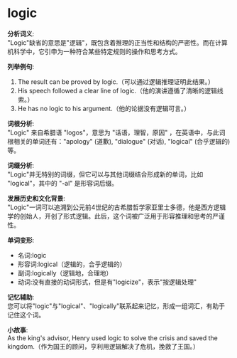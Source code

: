 # logic

**分析词义**:  
"Logic"缺省的意思是"逻辑"，既包含着推理的正当性和结构的严密性。而在计算机科学中，它引申为一种符合某些特定规则的操作和思考方式。

  

**列举例句**:

  

1.  The result can be proved by logic.（可以通过逻辑推理证明此结果。）
2.  His speech followed a clear line of logic.（他的演讲遵循了清晰的逻辑线索。）
3.  He has no logic to his argument.（他的论据没有逻辑可言。）

  

**词根分析**:  
"Logic" 来自希腊语 "logos"，意思为 "话语，理智，原因" ，在英语中，与此词根相关的单词还有："apology" (道歉), "dialogue" (对话), "logical" (合乎逻辑的) 等。

  

**词缀分析**:  
"Logic"并无特别的词缀，但它可以与其他词缀结合形成新的单词，比如 "logical"，其中的 "-al" 是形容词后缀。

  

**发展历史和文化背景**:  
"Logic"一词可以追溯到公元前4世纪的古希腊哲学家亚里士多德，他是西方逻辑学的创始人，开创了形式逻辑。此后，这个词被广泛用于形容推理和思考的严谨性。

  

**单词变形**:

  

*   名词:logic
*   形容词:logical（逻辑的，合乎逻辑的）
*   副词:logically（逻辑地，合理地）
*   动词:没有直接的动词形式，但是有"logicize"，表示"按逻辑处理"

  

**记忆辅助**:  
您可以将"logic"与"logical"、"logically"联系起来记忆，形成一组词汇，有助于记住这个词。

  

**小故事**:  
As the king's advisor, Henry used logic to solve the crisis and saved the kingdom.（作为国王的顾问，亨利用逻辑解决了危机，挽救了王国。）
